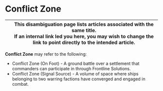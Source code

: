 # Conflict Zone
|  | This disambiguation page lists articles associated with the same title. <br> If an internal link led you here, you may wish to change the link to point directly to the intended article. |
| --- | --- |

**Conflict Zone** may refer to the following:

- Conflict Zone (On Foot) - A ground battle over a settlement that commanders can participate in through Frontline Solutions.
- Conflict Zone (Signal Source) - A volume of space where ships belonging to two warring factions have converged and engaged in combat.